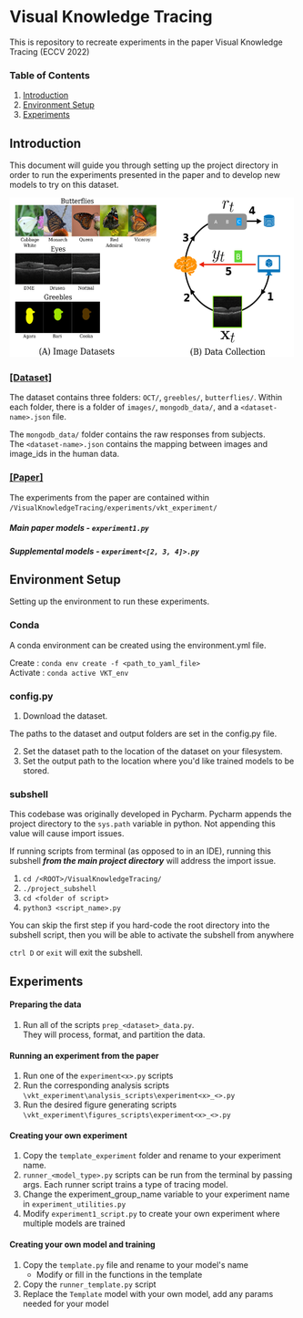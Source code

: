 # Visual Knowledge Tracing
This is repository to recreate experiments 
in the paper Visual Knowledge Tracing (ECCV 2022)

### Table of Contents
1. [Introduction](#intro)
2. [Environment Setup](#env)
3. [Experiments](#experiments)


<a id="intro"></a>
## Introduction

This document will guide you through setting up the project directory
in order to run the experiments presented in the paper and to develop new models
to try on this dataset.

<img src="datasets_comb.png" alt="dataset image" style="height: 280px; width:500px;"/>

### [[Dataset]](https://data.caltech.edu/records/20234)

The dataset contains three folders: `OCT/`, `greebles/`, `butterflies/`. 
Within each folder, there is a folder of `images/`, `mongodb_data/`, and a `<dataset-name>.json` file. 

The `mongodb_data/` folder contains the raw responses from subjects.   
The `<dataset-name>.json` contains the mapping between images and image_ids in the 
human data.

### [[Paper]](https://arxiv.org/abs/2207.10157v2) 
The experiments from the paper are contained within 
`/VisualKnowledgeTracing/experiments/vkt_experiment/`  
##### Main paper models - `experiment1.py`  
##### Supplemental models - `experiment<[2, 3, 4]>.py`

<a id="env"></a>
## Environment Setup

Setting up the environment to run these experiments. 

### Conda
A conda environment can be created using the environment.yml file.

Create : `conda env create -f <path_to_yaml_file>`  
Activate : `conda active VKT_env`  

### config.py
1. Download the dataset.

The paths to the dataset and output folders are set in the config.py file.    

2. Set the dataset path to the location of the dataset on your filesystem.  
3. Set the output path to the location where you'd like trained models to be stored. 

### subshell
This codebase was originally developed in Pycharm. Pycharm 
appends the project directory to the `sys.path` variable in python. 
Not appending this value will cause import issues.

If running scripts from terminal (as opposed to in an IDE), 
running this subshell _**from the main project directory**_ will address the import issue.

1) `cd /<ROOT>/VisualKnowledgeTracing/`
2) `./project_subshell`
3) `cd <folder of script>`
4) `python3 <script_name>.py`

You can skip the first step if you hard-code the root directory into 
the subshell script, then you will be able to 
activate the subshell from anywhere

`ctrl D` or `exit` will exit the subshell. 

<a id="experiments"></a>
## Experiments

####  Preparing the data
1. Run all of the scripts `prep_<dataset>_data.py`.   
They will process, format, and partition the data.

#### Running an experiment from the paper
1. Run one of the `experiment<x>.py` scripts
2. Run the corresponding analysis scripts `\vkt_experiment\analysis_scripts\experiment<x>_<>.py`
3. Run the desired figure generating scripts `\vkt_experiment\figures_scripts\experiment<x>_<>.py`

#### Creating your own experiment
1. Copy the `template_experiment` folder and rename to your experiment name.
2. `runner_<model_type>.py` scripts can be run from the terminal by passing args. Each runner script trains 
a type of tracing model. 
3. Change the experiment_group_name variable to your experiment name in `experiment_utilities.py`
4. Modify `experiment1_script.py` to create your own experiment where multiple models are trained

#### Creating your own model and training
1. Copy the `template.py` file and rename to your model's name
   - Modify or fill in the functions in the template
2. Copy the `runner_template.py` script
3. Replace the `Template` model with your own model, add any params needed for your model
